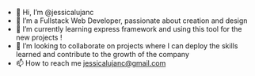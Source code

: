 - 👋 Hi, I’m @jessicalujanc
- 👀 I’m a Fullstack Web Developer, passionate about creation and design 
- 🌱 I’m currently learning express framework and using this tool for the new projects !
- 💞️ I’m looking to collaborate on projects where I can deploy the skills learned and contribute to the growth of the company
- 📫 How to reach me jessicalujanc@gmail.com

<!---
jessicalujanc/jessicalujanc is a ✨ special ✨ repository because its `README.md` (this file) appears on your GitHub profile.
You can click the Preview link to take a look at your changes.
--->
